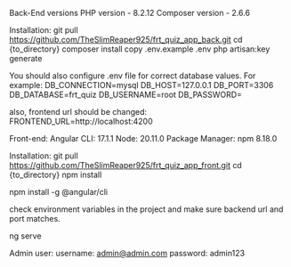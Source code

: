 Back-End versions
PHP version - 8.2.12
Composer version - 2.6.6

Installation: 
git pull https://github.com/TheSlimReaper925/frt_quiz_app_back.git
cd {to_directory}
composer install
copy .env.example .env
php artisan:key generate

You should also configure .env file for correct database values. For example:
DB_CONNECTION=mysql
DB_HOST=127.0.0.1
DB_PORT=3306
DB_DATABASE=frt_quiz
DB_USERNAME=root
DB_PASSWORD=

also, frontend url should be changed:
FRONTEND_URL=http://localhost:4200

Front-end: 
Angular CLI: 17.1.1
Node: 20.11.0
Package Manager: npm 8.18.0

Installation:
git pull https://github.com/TheSlimReaper925/frt_quiz_app_front.git
cd {to_directory}
npm install

npm install -g @angular/cli

check environment variables in the project and make sure backend url and port matches.

ng serve

Admin user:
username: admin@admin.com
password: admin123

